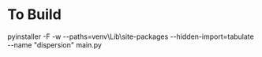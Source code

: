 
# To Build
pyinstaller -F -w --paths=venv\Lib\site-packages --hidden-import=tabulate --name "dispersion" main.py